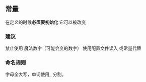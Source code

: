 ##  常量
在定义的时候**必须要初始化** 
它可以被改变

###   建议
禁止使用 魔法数字（可能会变的数字）
使用配置文件读入 或常量代替


###   命名规则
字母全大写，单词使用`_` 分割。
